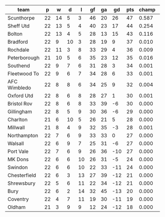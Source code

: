 |     team     | p  | w  | d  | l  | gf | ga | gd  | pts | champ | top2  | top3  | top4  |  5-7  | bot4  | bot3  | bot2  |
|--------------|----|----|----|----|----|----|-----|-----|-------|-------|-------|-------|-------|-------|-------|-------|
| Scunthorpe   | 22 | 14 |  5 |  3 | 46 | 20 |  26 |  47 | 0.587 | 0.830 | 0.935 | 0.974 | 0.024 | 0.000 | 0.000 | 0.000|
| Sheff Utd    | 22 | 13 |  5 |  4 | 40 | 23 |  17 |  44 | 0.254 | 0.619 | 0.818 | 0.908 | 0.078 | 0.000 | 0.000 | 0.000|
| Bolton       | 22 | 13 |  4 |  5 | 28 | 13 |  15 |  43 | 0.116 | 0.342 | 0.626 | 0.786 | 0.175 | 0.000 | 0.000 | 0.000|
| Bradford     | 22 |  9 | 10 |  3 | 28 | 19 |   9 |  37 | 0.010 | 0.047 | 0.134 | 0.270 | 0.388 | 0.000 | 0.000 | 0.000|
| Rochdale     | 22 | 11 |  3 |  8 | 33 | 29 |   4 |  36 | 0.009 | 0.045 | 0.130 | 0.265 | 0.393 | 0.000 | 0.000 | 0.000|
| Peterborough | 21 | 10 |  5 |  6 | 35 | 23 |  12 |  35 | 0.016 | 0.071 | 0.183 | 0.338 | 0.376 | 0.000 | 0.000 | 0.000|
| Southend     | 22 |  9 |  7 |  6 | 31 | 28 |   3 |  34 | 0.001 | 0.005 | 0.020 | 0.055 | 0.207 | 0.007 | 0.003 | 0.001|
| Fleetwood To | 22 |  9 |  6 |  7 | 34 | 28 |   6 |  33 | 0.001 | 0.007 | 0.025 | 0.069 | 0.245 | 0.004 | 0.001 | 0.000|
| AFC Wimbledo | 22 |  8 |  8 |  6 | 34 | 25 |   9 |  32 | 0.004 | 0.025 | 0.080 | 0.185 | 0.360 | 0.001 | 0.001 | 0.000|
| Oxford Utd   | 22 |  8 |  6 |  8 | 28 | 27 |   1 |  30 | 0.001 | 0.002 | 0.010 | 0.031 | 0.146 | 0.014 | 0.006 | 0.002|
| Bristol Rov  | 22 |  8 |  6 |  8 | 33 | 39 |  -6 |  30 | 0.000 | 0.001 | 0.003 | 0.013 | 0.076 | 0.041 | 0.022 | 0.009|
| Gillingham   | 22 |  8 |  5 |  9 | 30 | 36 |  -6 |  29 | 0.000 | 0.001 | 0.003 | 0.011 | 0.062 | 0.057 | 0.030 | 0.014|
| Charlton     | 21 |  6 | 10 |  5 | 26 | 21 |   5 |  28 | 0.000 | 0.001 | 0.008 | 0.026 | 0.129 | 0.017 | 0.009 | 0.003|
| Millwall     | 21 |  8 |  4 |  9 | 32 | 35 |  -3 |  28 | 0.001 | 0.006 | 0.022 | 0.057 | 0.205 | 0.010 | 0.004 | 0.002|
| Northampton  | 22 |  7 |  6 |  9 | 33 | 33 |   0 |  27 | 0.000 | 0.000 | 0.003 | 0.007 | 0.061 | 0.054 | 0.029 | 0.014|
| Walsall      | 22 |  6 |  9 |  7 | 25 | 31 |  -6 |  27 | 0.000 | 0.000 | 0.000 | 0.002 | 0.025 | 0.125 | 0.071 | 0.036|
| Port Vale    | 22 |  7 |  6 |  9 | 26 | 36 | -10 |  27 | 0.000 | 0.000 | 0.001 | 0.003 | 0.026 | 0.127 | 0.075 | 0.035|
| MK Dons      | 22 |  6 |  6 | 10 | 26 | 31 |  -5 |  24 | 0.000 | 0.000 | 0.000 | 0.001 | 0.016 | 0.176 | 0.111 | 0.058|
| Swindon      | 22 |  6 |  6 | 10 | 22 | 33 | -11 |  24 | 0.000 | 0.000 | 0.000 | 0.000 | 0.004 | 0.393 | 0.280 | 0.166|
| Chesterfield | 22 |  6 |  3 | 13 | 27 | 39 | -12 |  21 | 0.000 | 0.000 | 0.000 | 0.000 | 0.001 | 0.574 | 0.452 | 0.315|
| Shrewsbury   | 22 |  5 |  6 | 11 | 22 | 34 | -12 |  21 | 0.000 | 0.000 | 0.000 | 0.000 | 0.001 | 0.556 | 0.430 | 0.293|
| Bury         | 22 |  6 |  2 | 14 | 32 | 45 | -13 |  20 | 0.000 | 0.000 | 0.000 | 0.000 | 0.001 | 0.586 | 0.465 | 0.325|
| Coventry     | 22 |  4 |  7 | 11 | 19 | 30 | -11 |  19 | 0.000 | 0.000 | 0.000 | 0.000 | 0.000 | 0.660 | 0.539 | 0.392|
| Oldham       | 21 |  3 |  9 |  9 | 12 | 24 | -12 |  18 | 0.000 | 0.000 | 0.000 | 0.000 | 0.001 | 0.598 | 0.472 | 0.334|
